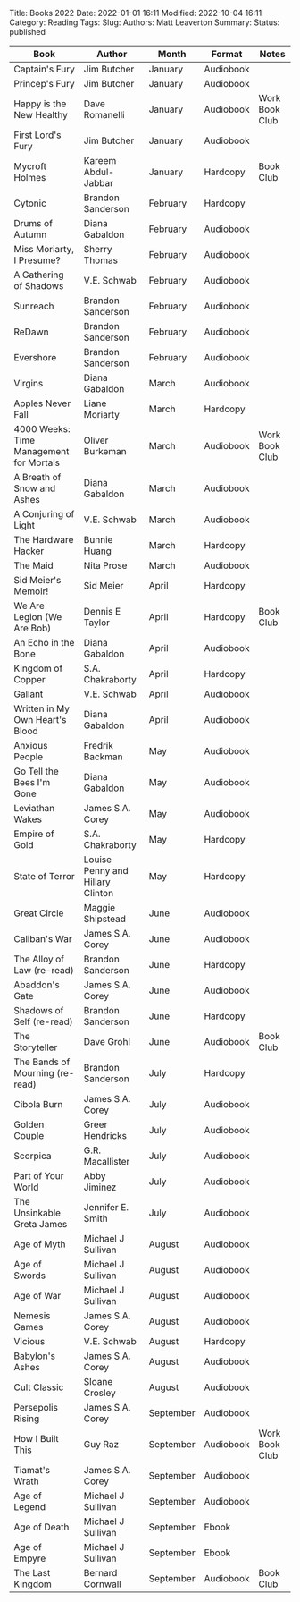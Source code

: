 Title: Books 2022
Date: 2022-01-01 16:11
Modified: 2022-10-04 16:11
Category: Reading
Tags:
Slug:
Authors: Matt Leaverton
Summary:
Status: published

| Book                                    | Author                           | Month     | Format    | Notes          |
|-----------------------------------------|----------------------------------|-----------|-----------|----------------|
| Captain's Fury                          | Jim Butcher                      | January   | Audiobook |                |
| Princep's Fury                          | Jim Butcher                      | January   | Audiobook |                |
| Happy is the New Healthy                | Dave Romanelli                   | January   | Audiobook | Work Book Club |
| First Lord's Fury                       | Jim Butcher                      | January   | Audiobook |                |
| Mycroft Holmes                          | Kareem Abdul-Jabbar              | January   | Hardcopy  | Book Club      |
| Cytonic                                 | Brandon Sanderson                | February  | Hardcopy  |                |
| Drums of Autumn                         | Diana Gabaldon                   | February  | Audiobook |                |
| Miss Moriarty, I Presume?               | Sherry Thomas                    | February  | Audiobook |                |
| A Gathering of Shadows                  | V.E. Schwab                      | February  | Audiobook |                |
| Sunreach                                | Brandon Sanderson                | February  | Audiobook |                |
| ReDawn                                  | Brandon Sanderson                | February  | Audiobook |                |
| Evershore                               | Brandon Sanderson                | February  | Audiobook |                |
| Virgins                                 | Diana Gabaldon                   | March     | Audiobook |                |
| Apples Never Fall                       | Liane Moriarty                   | March     | Hardcopy  |                |
| 4000 Weeks: Time Management for Mortals | Oliver Burkeman                  | March     | Audiobook | Work Book Club |
| A Breath of Snow and Ashes              | Diana Gabaldon                   | March     | Audiobook |                |
| A Conjuring of Light                    | V.E. Schwab                      | March     | Audiobook |                |
| The Hardware Hacker                     | Bunnie Huang                     | March     | Hardcopy  |                |
| The Maid                                | Nita Prose                       | March     | Audiobook |                |
| Sid Meier's Memoir!                     | Sid Meier                        | April     | Hardcopy  |                |
| We Are Legion (We Are Bob)              | Dennis E Taylor                  | April     | Hardcopy  | Book Club      |
| An Echo in the Bone                     | Diana Gabaldon                   | April     | Audiobook |                |
| Kingdom of Copper                       | S.A. Chakraborty                 | April     | Hardcopy  |                |
| Gallant                                 | V.E. Schwab                      | April     | Audiobook |                |
| Written in My Own Heart's Blood         | Diana Gabaldon                   | April     | Audiobook |                |
| Anxious People                          | Fredrik Backman                  | May       | Audiobook |                |
| Go Tell the Bees I'm Gone               | Diana Gabaldon                   | May       | Audiobook |                |
| Leviathan Wakes                         | James S.A. Corey                 | May       | Audiobook |                |
| Empire of Gold                          | S.A. Chakraborty                 | May       | Hardcopy  |                |
| State of Terror                         | Louise Penny and Hillary Clinton | May       | Hardcopy  |                |
| Great Circle                            | Maggie Shipstead                 | June      | Audiobook |                |
| Caliban's War                           | James S.A. Corey                 | June      | Audiobook |                |
| The Alloy of Law (re-read)              | Brandon Sanderson                | June      | Hardcopy  |                |
| Abaddon's Gate                          | James S.A. Corey                 | June      | Audiobook |                |
| Shadows of Self (re-read)               | Brandon Sanderson                | June      | Hardcopy  |                |
| The Storyteller                         | Dave Grohl                       | June      | Audiobook | Book Club      |
| The Bands of Mourning (re-read)         | Brandon Sanderson                | July      | Hardcopy  |                |
| Cibola Burn                             | James S.A. Corey                 | July      | Audiobook |                |
| Golden Couple                           | Greer Hendricks                  | July      | Audiobook |                |
| Scorpica                                | G.R. Macallister                 | July      | Audiobook |                |
| Part of Your World                      | Abby Jiminez                     | July      | Audiobook |                |
| The Unsinkable Greta James              | Jennifer E. Smith                | July      | Audiobook |                |
| Age of Myth                             | Michael J Sullivan               | August    | Audiobook |                |
| Age of Swords                           | Michael J Sullivan               | August    | Audiobook |                |
| Age of War                              | Michael J Sullivan               | August    | Audiobook |                |
| Nemesis Games                           | James S.A. Corey                 | August    | Audiobook |                |
| Vicious                                 | V.E. Schwab                      | August    | Hardcopy  |                |
| Babylon's Ashes                         | James S.A. Corey                 | August    | Audiobook |                |
| Cult Classic                            | Sloane Crosley                   | August    | Audiobook |                |
| Persepolis Rising                       | James S.A. Corey                 | September | Audiobook |                |
| How I Built This                        | Guy Raz                          | September | Audiobook | Work Book Club |
| Tiamat's Wrath                          | James S.A. Corey                 | September | Audiobook |                |
| Age of Legend                           | Michael J Sullivan               | September | Audiobook |                |
| Age of Death                            | Michael J Sullivan               | September | Ebook     |                |
| Age of Empyre                           | Michael J Sullivan               | September | Ebook     |                |
| The Last Kingdom                        | Bernard Cornwall                 | September | Audiobook | Book Club      |
